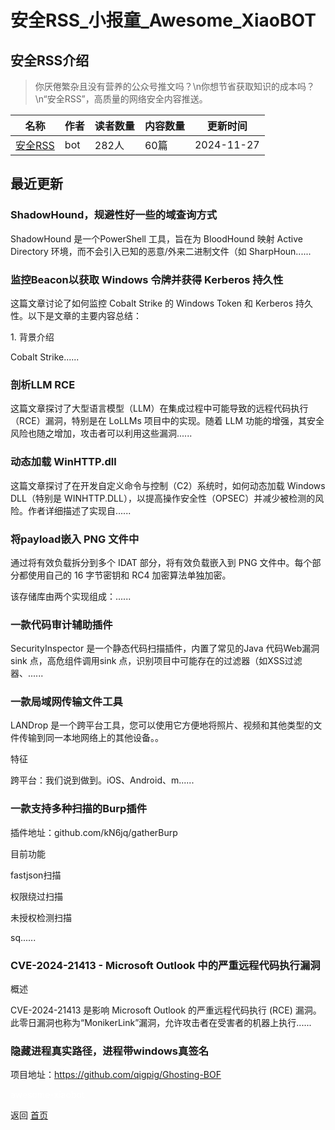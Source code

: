 # 安全RSS_小报童_Awesome_XiaoBOT

## 安全RSS介绍
> 你厌倦繁杂且没有营养的公众号推文吗？\n你想节省获取知识的成本吗？\n“安全RSS”，高质量的网络安全内容推送。  
  


|名称|作者|读者数量|内容数量|更新时间|
|---|---|---|---|---|
|[安全RSS](https://xiaobot.net/p/hacker?refer=0b133df9-27dc-423b-8101-639049001c13)|bot|282人|60篇|2024-11-27|

## 最近更新
### ShadowHound，规避性好一些的域查询方式

ShadowHound 是一个PowerShell 工具，旨在为 BloodHound 映射 Active Directory
环境，而不会引入已知的恶意/外来二进制文件（如 SharpHoun......

### 监控Beacon以获取 Windows 令牌并获得 Kerberos 持久性

这篇文章讨论了如何监控 Cobalt Strike 的 Windows Token 和 Kerberos 持久性。以下是文章的主要内容总结：

1\. 背景介绍

Cobalt Strike......

### 剖析LLM RCE

这篇文章探讨了大型语言模型（LLM）在集成过程中可能导致的远程代码执行（RCE）漏洞，特别是在 LoLLMs 项目中的实现。随着 LLM
功能的增强，其安全风险也随之增加，攻击者可以利用这些漏洞......

### 动态加载 WinHTTP.dll

这篇文章探讨了在开发自定义命令与控制（C2）系统时，如何动态加载 Windows DLL（特别是
WINHTTP.DLL），以提高操作安全性（OPSEC）并减少被检测的风险。作者详细描述了实现自......

### 将payload嵌入 PNG 文件中

通过将有效负载拆分到多个 IDAT 部分，将有效负载嵌入到 PNG 文件中。每个部分都使用自己的 16 字节密钥和 RC4 加密算法单独加密。

该存储库由两个实现组成：......

### 一款代码审计辅助插件

SecurityInspector 是一个静态代码扫描插件，内置了常见的Java 代码Web漏洞sink 点，高危组件调用sink
点，识别项目中可能存在的过滤器（如XSS过滤器、......

### 一款局域网传输文件工具

LANDrop 是一个跨平台工具，您可以使用它方便地将照片、视频和其他类型的文件传输到同一本地网络上的其他设备。。

特征

跨平台：我们说到做到。iOS、Android、m......

### 一款支持多种扫描的Burp插件

插件地址：github.com/kN6jq/gatherBurp

目前功能

fastjson扫描

权限绕过扫描

未授权检测扫描

sq......

### CVE-2024-21413 - Microsoft Outlook 中的严重远程代码执行漏洞

概述

CVE-2024-21413 是影响 Microsoft Outlook 的严重远程代码执行 (RCE)
漏洞。此零日漏洞也称为“MonikerLink”漏洞，允许攻击者在受害者的机器上执行......

### 隐藏进程真实路径，进程带windows真签名

项目地址：https://github.com/qigpig/Ghosting-BOF


<a href="https://github.com/Reno9527/awesome-xiaobot" style="color: white; text-decoration: none;">awesome-xiaobot</a>

返回 [首页](../README.md)
